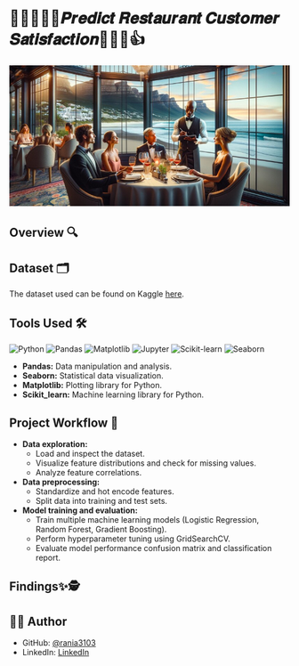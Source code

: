 # 👨‍🍳🍟🍔🔎𝑷𝒓𝒆𝒅𝒊𝒄𝒕 𝑹𝒆𝒔𝒕𝒂𝒖𝒓𝒂𝒏𝒕 𝑪𝒖𝒔𝒕𝒐𝒎𝒆𝒓 𝑺𝒂𝒕𝒊𝒔𝒇𝒂𝒄𝒕𝒊𝒐𝒏🥤💯🌮👍

<img src="img.jpg">

## Overview 🔍


## Dataset 🗂️


The dataset used can be found on Kaggle [here](https://www.kaggle.com/datasets/rabieelkharoua/predict-restaurant-customer-satisfaction-dataset).

## Tools Used 🛠️
<p>  
  <img alt="Python" src="https://img.shields.io/badge/python-306998.svg?style=for-the-badge&logo=python&logoColor=white"/>
  <img alt="Pandas" src="https://img.shields.io/badge/pandas-%23150458.svg?style=for-the-badge&logo=pandas&logoColor=white"/>
  <img alt="Matplotlib" src="https://img.shields.io/badge/Matplotlib-%23ffffff.svg?style=for-the-badge&logo=Matplotlib&logoColor=black"/>
  <img alt="Jupyter" src="https://img.shields.io/badge/Jupyter-F37626.svg?style=for-the-badge&logo=Jupyter&logoColor=white"/>
  <img alt="Scikit-learn" src="https://img.shields.io/badge/scikit--learn-F7931E.svg?style=for-the-badge&logo=scikit-learn&logoColor=white"/>
  <img alt="Seaborn" src="https://img.shields.io/badge/Seaborn-3776AB?style=for-the-badge&logo=Seaborn&logoColor=white"/>

</p>

- **Pandas:** Data manipulation and analysis.
- **Seaborn:** Statistical data visualization.
- **Matplotlib:** Plotting library for Python.
- **Scikit_learn:** Machine learning library for Python.

## Project Workflow 🎯
- **Data exploration:**
  - Load and inspect the dataset.
  - Visualize feature distributions and check for missing values.
  - Analyze feature correlations.
- **Data preprocessing:** 
  - Standardize and hot encode features.
  - Split data into training and test sets.
- **Model training and evaluation:**
  - Train multiple machine learning models (Logistic Regression, Random Forest, Gradient Boosting).
  - Perform hyperparameter tuning using GridSearchCV.
  - Evaluate model performance confusion matrix and  classification report.
  
## Findings✨🕵


## 👩‍💻 Author

- GitHub: [@rania3103](https://github.com/rania3103)
- LinkedIn: [LinkedIn](https://linkedin.com/in/rania-abassi-24105a249)
